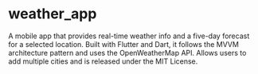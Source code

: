 # weather_app
 A mobile app that provides real-time weather info and a five-day forecast for a selected location. Built with Flutter and Dart, it follows the MVVM architecture pattern and uses the OpenWeatherMap API. Allows users to add multiple cities and is released under the MIT License.
